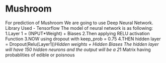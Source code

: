 # Mushroom


For prediction of Mushroom We are going to use Deep Neural Network.
Library Used - Tensorflow
The model of neural network is as following:
  1.Layer 1 = (INPUT*Weight) + Biases
  2.Then applying RELU activation Function
  3.NOW using dropout with keep_prob = 0.75
  4.THEN hidden layer = Dropout(Relu(Layer1))*Hidden weights + Hidden Biases 
The hidden layer will have 150 hidden neurons and the output will be a 2*1 Matrix having probablities of edible or poisnous
